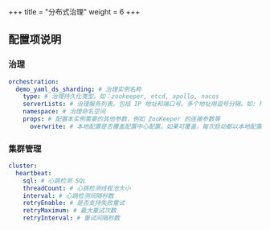 +++
title = "分布式治理"
weight = 6
+++

## 配置项说明

### 治理

```yaml
orchestration:
  demo_yaml_ds_sharding: # 治理实例名称
    type: # 治理持久化类型。如：zookeeper, etcd, apollo, nacos
    serverLists: # 治理服务列表。包括 IP 地址和端口号。多个地址用逗号分隔。如: host1:2181,host2:2181
    namespace: # 治理命名空间
    props: # 配置本实例需要的其他参数，例如 ZooKeeper 的连接参数等
      overwrite: # 本地配置是否覆盖配置中心配置。如果可覆盖，每次启动都以本地配置为准
```

### 集群管理

```yaml
cluster:
  heartbeat:
    sql: # 心跳检测 SQL
    threadCount: # 心跳检测线程池大小
    interval: # 心跳检测间隔秒数
    retryEnable: # 是否支持失败重试
    retryMaximum: # 最大重试次数
    retryInterval: # 重试间隔秒数
```
